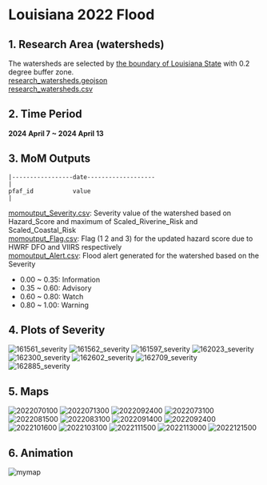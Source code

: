 # Louisiana 2022 Flood
## 1. Research Area (watersheds)
The watersheds are selected by [the boundary of Louisiana State](Louisiana_State.geojson) with 0.2 degree buffer zone.  
[research_watersheds.geojson](research_watersheds.geojson)  
[research_watersheds.csv](research_watersheds.csv)

## 2. Time Period
**2024 April 7 ~ 2024 April 13**
## 3. MoM Outputs

```
|-----------------date-------------------
|
pfaf_id           value
|
```
[momoutput_Severity.csv](momoutput_Severity.csv): Severity value of the watershed based on Hazard_Score and maximum of Scaled_Riverine_Risk and Scaled_Coastal_Risk    
[momoutput_Flag.csv](momoutput_Flag.csv): Flag (1 2 and 3) for the updated hazard score due to HWRF DFO and VIIRS respectively   
[momoutput_Alert.csv](momoutput_Alert.csv): Flood alert generated for the watershed based on the Severity 
* 0.00 ~ 0.35: Information
* 0.35 ~ 0.60: Advisory
* 0.60 ~ 0.80: Watch
* 0.80 ~ 1.00: Warning 
## 4. Plots of Severity
![161561_severity](https://user-images.githubusercontent.com/6643873/225693742-1fff3e66-1238-45da-8763-7e9e174f0cce.png)
![161562_severity](https://user-images.githubusercontent.com/6643873/225693908-905bdb23-d66e-4441-925a-26c23bf9a44c.png)
![161597_severity](https://user-images.githubusercontent.com/6643873/225694238-921d7aa8-7fb2-4c19-8659-ce6fb5809cd3.png)
![162023_severity](https://user-images.githubusercontent.com/6643873/225694356-06289295-a145-4cc9-90fb-e2e96a91af72.png)
![162300_severity](https://user-images.githubusercontent.com/6643873/225694499-28d58cd2-23ac-4e2e-93e5-06ff28650cac.png)
![162602_severity](https://user-images.githubusercontent.com/6643873/225694646-9345aa46-5369-4dcb-ad88-a5b3b6f4121c.png)
![162709_severity](https://user-images.githubusercontent.com/6643873/225694937-00d82463-580c-4d3e-8ed2-c1000b4688b4.png)
![162885_severity](https://user-images.githubusercontent.com/6643873/225695165-ddfc2b8d-7e6e-436e-942c-fde344eade74.png)

## 5. Maps
![2022070100](https://user-images.githubusercontent.com/6643873/225690266-30ec43e6-0f14-4d45-978c-b96608529f1f.png)
![2022071300](https://user-images.githubusercontent.com/6643873/225690497-0fb3b4d1-8327-47af-8472-652303eecceb.png)
![2022092400](https://user-images.githubusercontent.com/6643873/225690655-50ee6ce2-861a-4a48-9fc9-65c2c42b98ce.png)
![2022073100](https://user-images.githubusercontent.com/6643873/225690750-467be64b-f711-4ffc-9fb6-5503f8a95330.png)
![2022081500](https://user-images.githubusercontent.com/6643873/225690896-78fc45fb-f186-4e6e-a95b-77fd97b0d91c.png)
![2022083100](https://user-images.githubusercontent.com/6643873/225691005-e7f7e462-bf87-45c7-9d01-d7ca1d580b68.png)
![2022091400](https://user-images.githubusercontent.com/6643873/225691113-deb220c5-6cd0-4803-a19a-9691d618266b.png)
![2022092400](https://user-images.githubusercontent.com/6643873/225691248-02ef95f7-b45b-4021-b975-02ef471f240e.png)
![2022101600](https://user-images.githubusercontent.com/6643873/225691419-93669554-4ce1-4ff0-b43d-fb2c2614a240.png)
![2022103100](https://user-images.githubusercontent.com/6643873/225691509-4fc73fa4-edbc-402c-80ae-be2947dca72e.png)
![2022111500](https://user-images.githubusercontent.com/6643873/225691660-4a8896a2-3678-471d-87fe-efdebcaa5d19.png)
![2022113000](https://user-images.githubusercontent.com/6643873/225691772-cdca6c45-245c-4000-91a5-85b85680b6fc.png)
![2022121500](https://user-images.githubusercontent.com/6643873/225691882-8f21f3ad-0bd4-4ace-a7bc-e96ca583eabd.png)

## 6. Animation
![mymap](https://user-images.githubusercontent.com/6643873/225654167-adcdf51a-9027-4e2f-89e8-2c37dca3f65e.gif)
